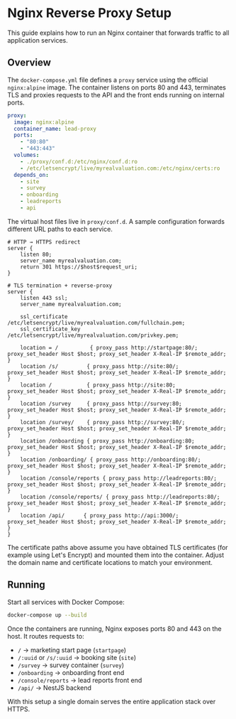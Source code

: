 # Nginx Reverse Proxy Setup

This guide explains how to run an Nginx container that forwards traffic to all application services.

## Overview

The `docker-compose.yml` file defines a `proxy` service using the official `nginx:alpine` image. The container listens on ports 80 and 443, terminates TLS and proxies requests to the API and the front ends running on internal ports.

```yaml
proxy:
  image: nginx:alpine
  container_name: lead-proxy
  ports:
    - "80:80"
    - "443:443"
  volumes:
    - ./proxy/conf.d:/etc/nginx/conf.d:ro
    - /etc/letsencrypt/live/myrealvaluation.com:/etc/nginx/certs:ro
  depends_on:
    - site
    - survey
    - onboarding
    - leadreports
    - api
```

The virtual host files live in `proxy/conf.d`. A sample configuration forwards different URL paths to each service.

```nginx
# HTTP → HTTPS redirect
server {
    listen 80;
    server_name myrealvaluation.com;
    return 301 https://$host$request_uri;
}

# TLS termination + reverse-proxy
server {
    listen 443 ssl;
    server_name myrealvaluation.com;

    ssl_certificate     /etc/letsencrypt/live/myrealvaluation.com/fullchain.pem;
    ssl_certificate_key /etc/letsencrypt/live/myrealvaluation.com/privkey.pem;

    location = /          { proxy_pass http://startpage:80/; proxy_set_header Host $host; proxy_set_header X-Real-IP $remote_addr; }
    location /s/         { proxy_pass http://site:80/;       proxy_set_header Host $host; proxy_set_header X-Real-IP $remote_addr; }
    location /           { proxy_pass http://site:80;        proxy_set_header Host $host; proxy_set_header X-Real-IP $remote_addr; }
    location /survey     { proxy_pass http://survey:80;      proxy_set_header Host $host; proxy_set_header X-Real-IP $remote_addr; }
    location /survey/    { proxy_pass http://survey:80/;     proxy_set_header Host $host; proxy_set_header X-Real-IP $remote_addr; }
    location /onboarding { proxy_pass http://onboarding:80;  proxy_set_header Host $host; proxy_set_header X-Real-IP $remote_addr; }
    location /onboarding/ { proxy_pass http://onboarding:80/; proxy_set_header Host $host; proxy_set_header X-Real-IP $remote_addr; }
    location /console/reports { proxy_pass http://leadreports:80/; proxy_set_header Host $host; proxy_set_header X-Real-IP $remote_addr; }
    location /console/reports/ { proxy_pass http://leadreports:80/; proxy_set_header Host $host; proxy_set_header X-Real-IP $remote_addr; }
    location /api/      { proxy_pass http://api:3000/;      proxy_set_header Host $host; proxy_set_header X-Real-IP $remote_addr; }
}
```

The certificate paths above assume you have obtained TLS certificates (for example using Let's Encrypt) and mounted them into the container. Adjust the domain name and certificate locations to match your environment.

## Running

Start all services with Docker Compose:

```bash
docker-compose up --build
```

Once the containers are running, Nginx exposes ports 80 and 443 on the host. It routes requests to:

- `/` → marketing start page (`startpage`)
- `/:uuid` or `/s/:uuid` → booking site (`site`)
- `/survey` → survey container (`survey`)
- `/onboarding` → onboarding front end
- `/console/reports` → lead reports front end
- `/api/` → NestJS backend

With this setup a single domain serves the entire application stack over HTTPS.
